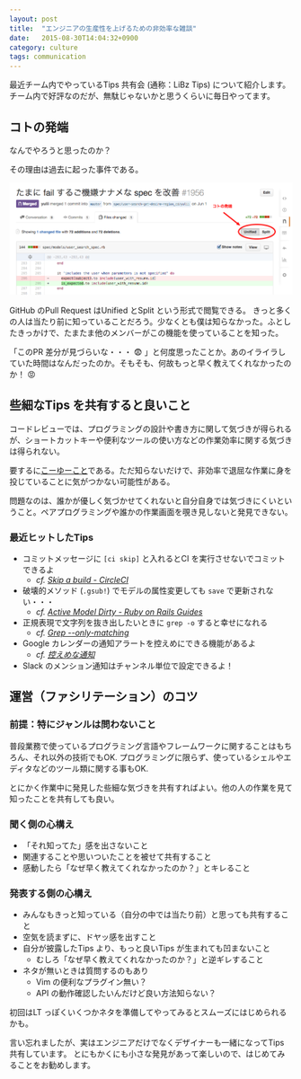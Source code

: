 ```yaml
---
layout: post
title:  "エンジニアの生産性を上げるための非効率な雑談"
date:   2015-08-30T14:04:32+0900
category: culture
tags: communication
---
```


最近チーム内でやっているTips 共有会 (通称：LiBz Tips) について紹介します。チーム内で好評なのだが、無駄じゃないかと思うくらいに毎日やってます。

## コトの発端

なんでやろうと思ったのか？

その理由は過去に起った事件である。

![GitHub Pull Request](/img/posts/2015/2015-08-30-github-pr.png)

GitHub のPull Request はUnified とSplit という形式で閲覧できる。
きっと多くの人は当たり前に知っていることだろう。少なくとも僕は知らなかった。ふとしたきっかけで、たまたま他のメンバーがこの機能を使っていることを知った。

「このPR 差分が見づらいな・・・ :fearful: 」と何度思ったことか。あのイライラしていた時間はなんだったのか。そもそも、何故もっと早く教えてくれなかったのか！ :rage:


## 些細なTips を共有すると良いこと

コードレビューでは、プログラミングの設計や書き方に関して気づきが得られるが、ショートカットキーや便利なツールの使い方などの作業効率に関する気づきは得られない。

要するに[こーゆーこと](http://togetter.com/li/652438)である。ただ知らないだけで、非効率で退屈な作業に身を投じていることに気がつかない可能性がある。

問題なのは、誰かが優しく気づかせてくれないと自分自身では気づきにくいということ。ペアプログラミングや誰かの作業画面を覗き見しないと発見できない。


### 最近ヒットしたTips

- コミットメッセージに `[ci skip]` と入れるとCI を実行させないでコミットできるよ
    - _cf. [Skip a build - CircleCI](https://circleci.com/docs/skip-a-build)_
- 破壊的メソッド (`.gsub!`) でモデルの属性変更しても `save` で更新されない・・・
    - _cf. [Active Model Dirty - Ruby on Rails Guides](http://guides.rubyonrails.org/active_model_basics.html#dirty)_
- 正規表現で文字列を抜き出したいときに `grep -o` すると幸せになれる
    - _cf. [Grep --only-matching](http://www.gnu.org/savannah-checkouts/gnu/grep/manual/grep.html#General-Output-Control)_
- Google カレンダーの通知アラートを控えめにできる機能があるよ
    - _cf. [控えめな通知](https://support.google.com/calendar/answer/154174?hl=ja)_
- Slack のメンション通知はチャンネル単位で設定できるよ！


## 運営（ファシリテーション）のコツ

### 前提：特にジャンルは問わないこと

普段業務で使っているプログラミング言語やフレームワークに関することはもちろん、それ以外の技術でもOK.
プログラミングに限らず、使っているシェルやエディタなどのツール類に関する事もOK.

とにかく作業中に発見した些細な気づきを共有すればよい。他の人の作業を見て知ったことを共有しても良い。


### 聞く側の心構え

- 「それ知ってた」感を出さないこと
- 関連することや思いついたことを被せて共有すること
- 感動したら「なぜ早く教えてくれなかったのか？」とキレること

### 発表する側の心構え

- みんなもきっと知っている（自分の中では当たり前）と思っても共有すること
- 空気を読まずに、ドヤッ感を出すこと
- 自分が披露したTips より、もっと良いTips が生まれても凹まないこと
    - むしろ「なぜ早く教えてくれなかったのか？」と逆ギレすること
- ネタが無いときは質問するのもあり
    - Vim の便利なプラグイン無い？
    - API の動作確認したいんだけど良い方法知らない？



初回はLT っぽくいくつかネタを準備してやってみるとスムーズにはじめられるかも。

言い忘れましたが、実はエンジニアだけでなくデザイナーも一緒になってTips 共有しています。
とにもかくにも小さな発見があって楽しいので、はじめてみることをお勧めします。
